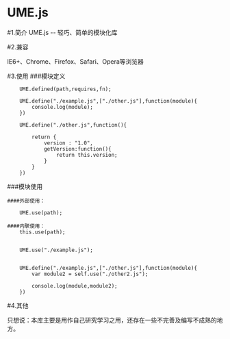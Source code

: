 UME.js
======

#1.简介
UME.js -- 轻巧、简单的模块化库


#2.兼容

IE6+、Chrome、Firefox、Safari、Opera等浏览器

#3.使用
###模块定义

````
	UME.defined(path,requires,fn);
	
	UME.define("./example.js",["./other.js"],function(module){
		console.log(module);
	})
	
	UME.define("./other.js",function(){
		
		return {
			version : "1.0",
			getVersion:function(){
				return this.version;
			}
		}
	})
````

###模块使用

````
####外部使用：

	UME.use(path);
	
####内联使用：
	this.use(path);
	
	
	UME.use("./example.js");
	
	
	UME.define("./example.js",["./other.js"],function(module){
		var module2 = self.use("./other2.js");
		
		console.log(module,module2);
	})

````

#4.其他

只想说：本库主要是用作自己研究学习之用，还存在一些不完善及编写不成熟的地方。

